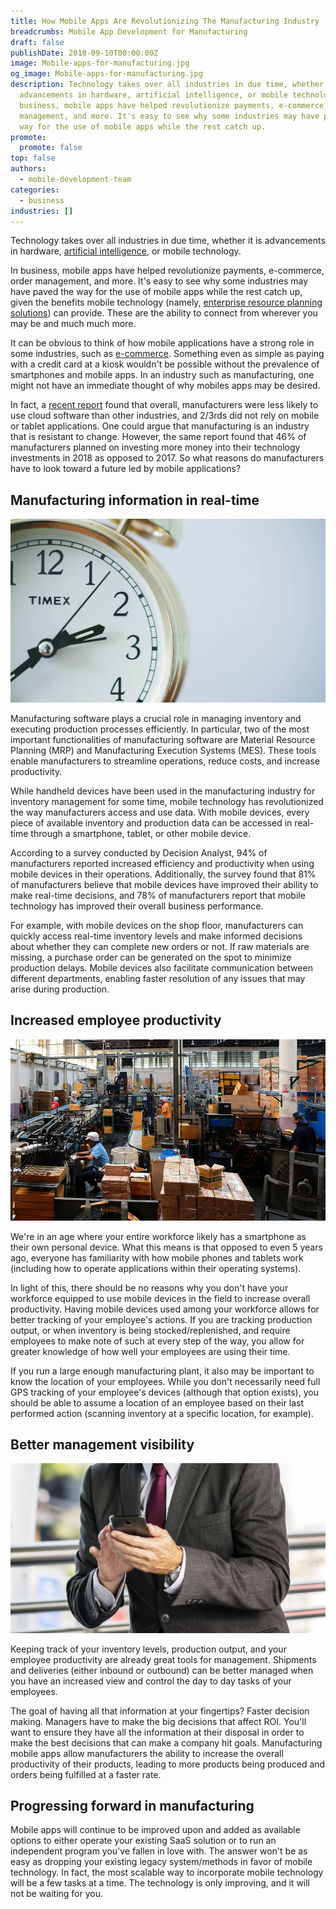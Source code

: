```yaml
---
title: How Mobile Apps Are Revolutionizing The Manufacturing Industry
breadcrumbs: Mobile App Development for Manufacturing
draft: false
publishDate: 2018-09-10T00:00:00Z
image: Mobile-apps-for-manufacturing.jpg
og_image: Mobile-apps-for-manufacturing.jpg
description: Technology takes over all industries in due time, whether it is
  advancements in hardware, artificial intelligence, or mobile technology. In
  business, mobile apps have helped revolutionize payments, e-commerce, order
  management, and more. It's easy to see why some industries may have paved the
  way for the use of mobile apps while the rest catch up.
promote:
  promote: false
top: false
authors:
  - mobile-development-team
categories:
  - business
industries: []
---
```

Technology takes over all industries in due time, whether it is advancements in hardware, <a href="https://anadea.info/blog/artificial-intelligence-pandoras-box-or-the-holy-grail" target="_blank">artificial intelligence</a>, or mobile technology.

In business, mobile apps have helped revolutionize payments, e-commerce, order management, and more. It's easy to see why some industries may have paved the way for the use of mobile apps while the rest catch up, given the benefits mobile technology (namely, <a href="https://anadea.info/solutions/erp-development" target="_blank">enterprise resource planning solutions</a>) can provide. These are the ability to connect from wherever you may be and much much more.

It can be obvious to think of how mobile applications have a strong role in some industries, such as <a href="https://anadea.info/solutions/ecommerce-software-development" target="_blank">e-commerce</a>. Something even as simple as paying with a credit card at a kiosk wouldn't be possible without the prevalence of smartphones and mobile apps. In an industry such as manufacturing, one might not have an immediate thought of why mobiles apps may be desired.

In fact, a <a href="https://softwareconnect.com/manufacturing/tools-of-the-modern-manufacturer-report-2017/" target="_blank">recent report</a> found that overall, manufacturers were less likely to use cloud software than other industries, and 2/3rds did not rely on mobile or tablet applications. One could argue that manufacturing is an industry that is resistant to change. However, the same report found that 46% of manufacturers planned on investing more money into their technology investments in 2018 as opposed to 2017. So what reasons do manufacturers have to look toward a future led by mobile applications?

## Manufacturing information in real-time

![Real-time information](real-time.jpg)

Manufacturing software plays a crucial role in managing inventory and executing production processes efficiently. In particular, two of the most important functionalities of manufacturing software are Material Resource Planning (MRP) and Manufacturing Execution Systems (MES). These tools enable manufacturers to streamline operations, reduce costs, and increase productivity.

While handheld devices have been used in the manufacturing industry for inventory management for some time, mobile technology has revolutionized the way manufacturers access and use data. With mobile devices, every piece of available inventory and production data can be accessed in real-time through a smartphone, tablet, or other mobile device.

According to a survey conducted by Decision Analyst, 94% of manufacturers reported increased efficiency and productivity when using mobile devices in their operations. Additionally, the survey found that 81% of manufacturers believe that mobile devices have improved their ability to make real-time decisions, and 78% of manufacturers report that mobile technology has improved their overall business performance.

For example, with mobile devices on the shop floor, manufacturers can quickly access real-time inventory levels and make informed decisions about whether they can complete new orders or not. If raw materials are missing, a purchase order can be generated on the spot to minimize production delays. Mobile devices also facilitate communication between different departments, enabling faster resolution of any issues that may arise during production.

## Increased employee productivity

![Employee productivity](Employee-productivity.jpg)

We're in an age where your entire workforce likely has a smartphone as their own personal device. What this means is that opposed to even 5 years ago, everyone has familiarity with how mobile phones and tablets work (including how to operate applications within their operating systems).

In light of this, there should be no reasons why you don't have your workforce equipped to use mobile devices in the field to increase overall productivity. Having mobile devices used among your workforce allows for better tracking of your employee's actions. If you are tracking production output, or when inventory is being stocked/replenished, and require employees to make note of such at every step of the way, you allow for greater knowledge of how well your employees are using their time.

If you run a large enough manufacturing plant, it also may be important to know the location of your employees. While you don't necessarily need full GPS tracking of your employee's devices (although that option exists), you should be able to assume a location of an employee based on their last performed action (scanning inventory at a specific location, for example).

## Better management visibility

![Better management](business-app.jpg)

Keeping track of your inventory levels, production output, and your employee productivity are already great tools for management. Shipments and deliveries (either inbound or outbound) can be better managed when you have an increased view and control the day to day tasks of your employees.

The goal of having all that information at your fingertips? Faster decision making. Managers have to make the big decisions that affect ROI. You'll want to ensure they have all the information at their disposal in order to make the best decisions that can make a company hit goals. Manufacturing mobile apps allow manufacturers the ability to increase the overall productivity of their products, leading to more products being produced and orders being fulfilled at a faster rate.

## Progressing forward in manufacturing

Mobile apps will continue to be improved upon and added as available options to either operate your existing SaaS solution or to run an independent program you've fallen in love with. The answer won't be as easy as dropping your existing legacy system/methods in favor of mobile technology. In fact, the most scalable way to incorporate mobile technology will be a few tasks at a time. The technology is only improving, and it will not be waiting for you.
